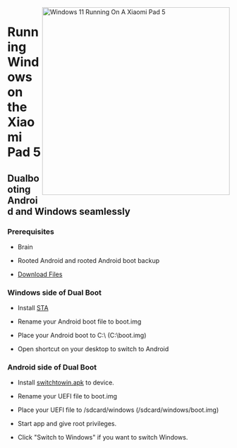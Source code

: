 <img align="right" src="https://raw.githubusercontent.com/erdilS/Port-Windows-11-Xiaomi-Pad-5/main/nabu.png" width="425" alt="Windows 11 Running On A Xiaomi Pad 5">


# Running Windows on the Xiaomi Pad 5

## Dualbooting Android and Windows seamlessly

### Prerequisites

- Brain

- Rooted Android and rooted Android boot backup

- [Download Files](https://github.com/erdilS/Port-Windows-11-Xiaomi-Pad-5/releases/tag/dualboot) 

### Windows side of Dual Boot

- Install [STA](https://raw.githubusercontent.com/erdilS/Port-Windows-11-Xiaomi-Pad-5/main/dualboot/StA_Installer_nabu.exe)

- Rename your Android boot file to boot.img

- Place your Android boot to C:\ (C:\boot.img)

- Open shortcut on your desktop to switch to Android

### Android side of Dual Boot

- Install [switchtowin.apk](https://github.com/erdilS/Port-Windows-11-Xiaomi-Pad-5/releases/download/dualboot/switchtowindows.apk) to device.

- Rename your UEFI file to boot.img

- Place your UEFI file to /sdcard/windows (/sdcard/windows/boot.img)

- Start app and give root privileges.

- Click "Switch to Windows" if you want to switch Windows.

